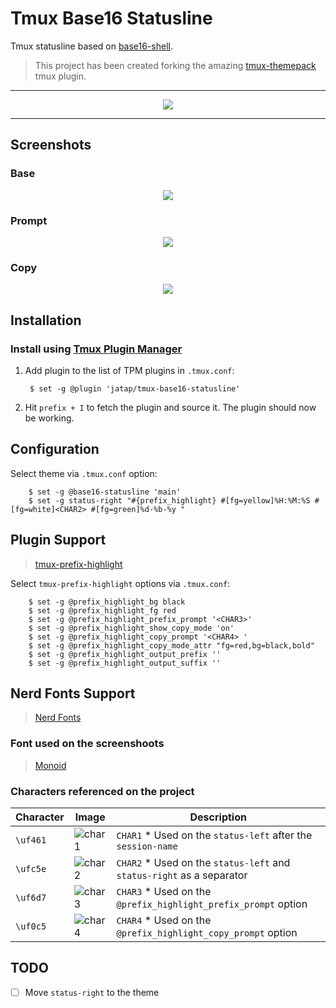 # Tmux Base16 Statusline

Tmux statusline based on [base16-shell](https://github.com/chriskempson/base16-shell).

> This project has been created forking the amazing [tmux-themepack](https://github.com/jimeh/tmux-themepack/issues) tmux plugin.

---

<p align="center"><img src="https://raw.githubusercontent.com/jatap/tmux-base16-statusline/master/src/assets/main.png"/></p>

---

## Screenshots

### Base

<p align="center"><img src="https://raw.githubusercontent.com/jatap/tmux-base16-statusline/master/src/assets/header-base.png"/></p>

### Prompt

<p align="center"><img src="https://raw.githubusercontent.com/jatap/tmux-base16-statusline/master/src/assets/header-prompt.png"/></p>

### Copy

<p align="center"><img src="https://raw.githubusercontent.com/jatap/tmux-base16-statusline/master/src/assets/header-copy.png"/></p>

## Installation

### Install using [Tmux Plugin Manager](https://github.com/tmux-plugins/tpm)

1. Add plugin to the list of TPM plugins in `.tmux.conf`:

        $ set -g @plugin 'jatap/tmux-base16-statusline'

2. Hit `prefix + I` to fetch the plugin and source it. The plugin should now be working.

## Configuration

Select theme via `.tmux.conf` option:

        $ set -g @base16-statusline 'main'
        $ set -g status-right "#{prefix_highlight} #[fg=yellow]%H:%M:%S #[fg=white]<CHAR2> #[fg=green]%d-%b-%y "

## Plugin Support

> [tmux-prefix-highlight](https://github.com/tmux-plugins/tmux-prefix-highlight)

Select ```tmux-prefix-highlight``` options via `.tmux.conf`:

        $ set -g @prefix_highlight_bg black
        $ set -g @prefix_highlight_fg red
        $ set -g @prefix_highlight_prefix_prompt '<CHAR3>'
        $ set -g @prefix_highlight_show_copy_mode 'on'
        $ set -g @prefix_highlight_copy_prompt '<CHAR4> '
        $ set -g @prefix_highlight_copy_mode_attr "fg=red,bg=black,bold"
        $ set -g @prefix_highlight_output_prefix ''
        $ set -g @prefix_highlight_output_suffix ''

## Nerd Fonts Support

> [Nerd Fonts](http://nerdfonts.com/)

### Font used on the screenshoots

> [Monoid](https://github.com/ryanoasis/nerd-fonts/blob/master/patched-fonts/Monoid/Retina/complete/Monoid%20Retina%20Nerd%20Font%20Complete.ttf)

### Characters referenced on the project

Character | Image | Description
--------- | ----- | -----------
`\uf461` | ![char1](https://raw.githubusercontent.com/jatap/tmux-base16-statusline/master/src/assets/char1.png) | `CHAR1` * Used on the ```status-left``` after the ```session-name```
`\ufc5e` | ![char2](https://raw.githubusercontent.com/jatap/tmux-base16-statusline/master/src/assets/char2.png) | `CHAR2` * Used on the ```status-left``` and ```status-right``` as a separator
`\uf6d7` | ![char3](https://raw.githubusercontent.com/jatap/tmux-base16-statusline/master/src/assets/char3.png) | `CHAR3` * Used on the ```@prefix_highlight_prefix_prompt``` option
`\uf0c5` | ![char4](https://raw.githubusercontent.com/jatap/tmux-base16-statusline/master/src/assets/char4.png) | `CHAR4` * Used on the ```@prefix_highlight_copy_prompt``` option


## TODO

- [ ] Move ```status-right``` to the theme
